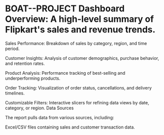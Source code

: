 # BOAT--PROJECT Dashboard Overview: A high-level summary of Flipkart's sales and revenue trends.

Sales Performance: Breakdown of sales by category, region, and time period.

Customer Insights: Analysis of customer demographics, purchase behavior, and retention rates.

Product Analysis: Performance tracking of best-selling and underperforming products.

Order Tracking: Visualization of order status, cancellations, and delivery timelines.

Customizable Filters: Interactive slicers for refining data views by date, category, or region.
Data Sources

The report pulls data from various sources, including:

Excel/CSV files containing sales and customer transaction data.
